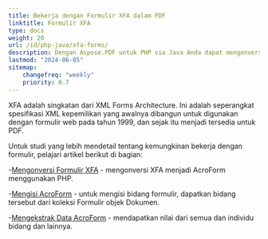 ```yaml
---
title: Bekerja dengan Formulir XFA dalam PDF
linktitle: Formulir XFA
type: docs
weight: 20
url: /id/php-java/xfa-forms/
description: Dengan Aspose.PDF untuk PHP via Java Anda dapat mengonversi XFA menjadi AcroForm, mengisi bidang formulir dalam dokumen PDF, mengekstrak data dari formulir.
lastmod: "2024-06-05"
sitemap:
    changefreq: "weekly"
    priority: 0.7
---
```


XFA adalah singkatan dari XML Forms Architecture. Ini adalah seperangkat spesifikasi XML kepemilikan yang awalnya dibangun untuk digunakan dengan formulir web pada tahun 1999, dan sejak itu menjadi tersedia untuk PDF.

Untuk studi yang lebih mendetail tentang kemungkinan bekerja dengan formulir, pelajari artikel berikut di bagian:

-[Mengonversi Formulir XFA](/pdf/id/php-java/convert-form/) - mengonversi XFA menjadi AcroForm menggunakan PHP.

-[Mengisi AcroForm](/pdf/id/php-java/fill-form/) - untuk mengisi bidang formulir, dapatkan bidang tersebut dari koleksi Formulir objek Dokumen.

-[Mengekstrak Data AcroForm](/pdf/id/php-java/extract-form/) - mendapatkan nilai dari semua dan individu bidang dan lainnya.